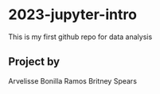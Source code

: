 # 2023-jupyter-intro

This is my first github repo for data analysis

## Project by
Arvelisse Bonilla Ramos
Britney Spears